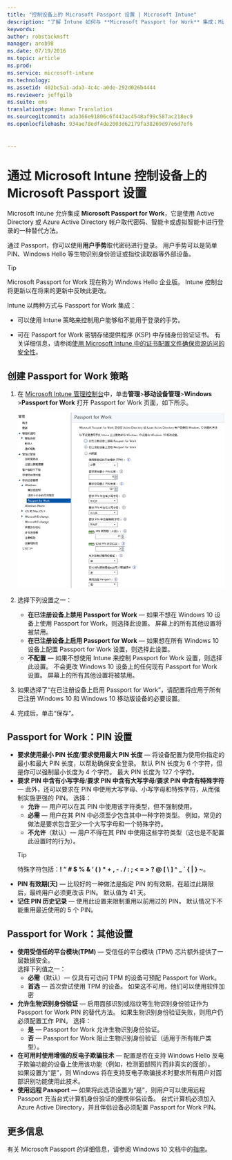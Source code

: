 ```yaml
---
title: "控制设备上的 Microsoft Passport 设置 | Microsoft Intune"
description: "了解 Intune 如何与 **Microsoft Passport for Work** 集成；Microsoft Passport for Work 是使用 Active Directory 或 Azure Active Directory 帐户取代密码、智能卡或虚拟智能卡进行登录的一种替代方法。"
keywords: 
author: robstackmsft
manager: arob98
ms.date: 07/19/2016
ms.topic: article
ms.prod: 
ms.service: microsoft-intune
ms.technology: 
ms.assetid: 402bc5a1-ada3-4c4c-a0de-292d026b4444
ms.reviewer: jeffgilb
ms.suite: ems
translationtype: Human Translation
ms.sourcegitcommit: ada366e91806c6f443ac4548af99c587ac218ec9
ms.openlocfilehash: 934ae78edf4de2003d62179fa38269d97e6d7ef6


---
```


# 通过 Microsoft Intune 控制设备上的 Microsoft Passport 设置
Microsoft Intune 允许集成 **Microsoft Passport for Work**，它是使用 Active Directory 或 Azure Active Directory 帐户取代密码、智能卡或虚拟智能卡进行登录的一种替代方法。

通过 Passport，你可以使用**用户手势**取代密码进行登录。 用户手势可以是简单 PIN、Windows Hello 等生物识别身份验证或指纹读取器等外部设备。

>[!TIP]
>Microsoft Passport for Work 现在称为 Windows Hello 企业版。 Intune 控制台将更新以在将来的更新中反映此更改。

Intune 以两种方式与 Passport for Work 集成：

-   可以使用 Intune 策略来控制用户能够和不能用于登录的手势。

-   可在 Passport for Work 密钥存储提供程序 (KSP) 中存储身份验证证书。 有关详细信息，请参阅[使用 Microsoft Intune 中的证书配置文件确保资源访问的安全性](secure-resource-access-with-certificate-profiles.md)。

## 创建 Passport for Work 策略

1.  在 [Microsoft Intune 管理控制台](https://manage.microsoft.com)中，单击**管理**&gt;**移动设备管理**&gt;**Windows** &gt;**Passport for Work** 打开 Passport for Work 页面，如下所示。

    ![Passport for Work 页面](../media/passport.png)

2.  选择下列设置之一：
    - **在已注册设备上禁用 Passport for Work** — 如果不想在 Windows 10 设备上使用 Passport for Work，则选择此设置。 屏幕上的所有其他设置将被禁用。
    - **在已注册设备上启用 Passport for Work** — 如果想在所有 Windows 10 设备上配置 Passport for Work 设置，则选择此设置。
    - **不配置** — 如果不想使用 Intune 来控制 Passport for Work 设置，则选择此设置。 不会更改 Windows 10 设备上的任何现有 Passport for Work 设置。 屏幕上的所有其他设置将被禁用。
3.  如果选择了“在已注册设备上启用 Passport for Work”，请配置将应用于所有已注册 Windows 10 和 Windows 10 移动版设备的必要设置。
3.  完成后，单击“保存”。

## Passport for Work：PIN 设置

  
- **要求使用最小 PIN 长度**/**要求使用最大 PIN 长度** — 将设备配置为使用你指定的最小和最大 PIN 长度，以帮助确保安全登录。 默认 PIN 长度为 6 个字符，但是你可以强制最小长度为 4 个字符。 最大 PIN 长度为 127 个字符。
- **要求 PIN 中含有小写字母**/**要求 PIN 中含有大写字母**/**要求 PIN 中含有特殊字符** — 此外，还可以要求在 PIN 中使用大写字母、小写字母和特殊字符，从而强制实施更强的 PIN。 选择：
    - **允许** — 用户可以在其 PIN 中使用该字符类型，但不强制使用。
    - **必需** — 用户在其 PIN 中必须至少包含其中一种字符类型。 例如，常见的做法是要求包含至少一个大写字母和一个特殊字符。
    - **不允许**（默认）— 用户不得在其 PIN 中使用这些字符类型（这也是不配置此设置时的行为）。
    > [!TIP]
    > 特殊字符包括：**! “ # $ % &amp; ‘ ( ) &#42; + , - . / : ; &lt; = &gt; ? @ [ \ ] ^ _ &#96; { &#124; } ~**。
- **PIN 有效期(天)** — 比较好的一种做法是指定 PIN 的有效期，在超过此期限后，最终用户必须更改该 PIN。 默认值为 41 天。 
- **记住 PIN 历史记录** — 使用此设置来限制重用以前用过的 PIN。 默认情况下不能重用最近使用的 5 个 PIN。


## Passport for Work：其他设置

- **使用受信任的平台模块(TPM)** — 受信任的平台模块 (TPM) 芯片额外提供了一层数据安全。<br>选择下列值之一：
    - **必需**（默认）— 仅具有可访问 TPM 的设备可预配 Passport for Work。
    - **首选** — 首次尝试使用 TPM 的设备。 如果这不可用，他们可以使用软件加密
- **允许生物识别身份验证** — 启用面部识别或指纹等生物识别身份验证作为 Passport for Work PIN 的替代方法。 如果生物识别身份验证失败，则用户仍必须配置工作 PIN。 选择：
    - **是** — Passport for Work 允许生物识别身份验证。
    - **否** — Passport for Work 阻止生物识别身份验证（适用于所有帐户类型）。
- **在可用时使用增强的反电子欺骗技术** — 配置是否在支持 Windows Hello 反电子欺骗功能的设备上使用该功能（例如，检测面部照片而非真实的面部）。<br>如果设置为“是”，则 Windows 将在支持反电子欺骗技术时要求所有用户对面部识别功能使用此技术。
- **使用远程 Passport** — 如果将此选项设置为“是”，则用户可以使用远程 Passport 充当台式计算机身份验证的便携伴侣设备。 台式计算机必须加入 Azure Active Directory，并且伴侣设备必须配置 Passport for Work PIN。

## 更多信息
有关 Microsoft Passport 的详细信息，请参阅 Windows 10 文档中的[指南](https://technet.microsoft.com/library/mt589441.aspx)。





<!--HONumber=Jul16_HO3-->


